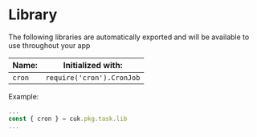 # Library

The following libraries are automatically exported and will be available to use throughout your app

| **Name:** | **Initialized with:** |
| --- | --- |
| `cron` | `require('cron').CronJob` |

Example:

```javascript
...
const { cron } = cuk.pkg.task.lib
...
```



